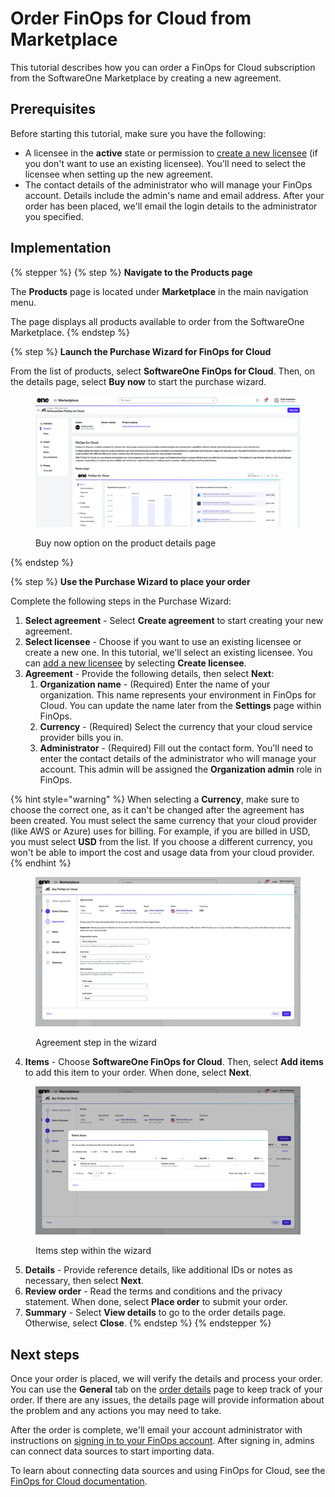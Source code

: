 # Order FinOps for Cloud from Marketplace

This tutorial describes how you can order a FinOps for Cloud subscription from the SoftwareOne Marketplace by creating a new agreement.&#x20;

## Prerequisites <a href="#howtoorderamicrosoft365subscriptionforanexistingmicrosofttenant-prerequisites" id="howtoorderamicrosoft365subscriptionforanexistingmicrosofttenant-prerequisites"></a>

Before starting this tutorial, make sure you have the following:

* A licensee in the **active** state or permission to [create a new licensee](https://docs.platform.softwareone.com/modules-and-features/settings/licensees/create-licensees) (if you don't want to use an existing licensee). You'll need to select the licensee when setting up the new agreement.
* The contact details of the administrator who will manage your FinOps account. Details include the admin's name and email address. After your order has been placed, we'll email the login details to the administrator you specified.&#x20;

## Implementation

{% stepper %}
{% step %}
**Navigate to the Products page**

The **Products** page is located under **Marketplace** in the main navigation menu.&#x20;

The page displays all products available to order from the SoftwareOne Marketplace.
{% endstep %}

{% step %}
**Launch the Purchase Wizard for FinOps for Cloud**

From the list of products, select **SoftwareOne FinOps for Cloud**. Then, on the details page, select **Buy now** to start the purchase wizard.

<figure><img src="../../.gitbook/assets/image (1) (2).png" alt=""><figcaption><p>Buy now option on the product details page</p></figcaption></figure>
{% endstep %}

{% step %}
**Use the Purchase Wizard to place your order**

Complete the following steps in the Purchase Wizard:

1. **Select agreement** - Select **Create agreement** to start creating your new agreement.
2. **Select licensee** - Choose if you want to use an existing licensee or create a new one. In this tutorial, we'll select an existing licensee. You can [add a new licensee](../../modules-and-features/settings/licensees/create-licensees.md) by selecting **Create licensee**.
3. **Agreement** - Provide the following details, then select **Next**:
   1. **Organization name** - (Required) Enter the name of your organization. This name represents your environment in FinOps for Cloud. You can update the name later from the **Settings** page within FinOps.&#x20;
   2. **Currency** - (Required) Select the currency that your cloud service provider bills you in.&#x20;
   3. **Administrator** - (Required) Fill out the contact form. You'll need to enter the contact details of the administrator who will manage your account. This admin will be assigned the **Organization admin** role in FinOps.

{% hint style="warning" %}
When selecting a **Currency**, make sure to choose the correct one, as it can't be changed after the agreement has been created. You must select the same currency that your cloud provider (like AWS or Azure) uses for billing. For example, if you are billed in USD, you must select **USD** from the list. If you choose a different currency, you won't be able to import the cost and usage data from your cloud provider.
{% endhint %}

<figure><img src="../../.gitbook/assets/FFC_parameters.png" alt=""><figcaption><p>Agreement step in the wizard</p></figcaption></figure>

4. **Items** - Choose **SoftwareOne FinOps for Cloud**. Then, select **Add items** to add this item to your order. When done, select **Next**.

<figure><img src="../../.gitbook/assets/FFC_items.png" alt=""><figcaption><p>Items step within the wizard</p></figcaption></figure>

5. **Details** - Provide reference details, like additional IDs or notes as necessary, then select **Next**.
6. **Review order** - Read the terms and conditions and the privacy statement. When done, select **Place order** to submit your order.
7. **Summary** - Select **View details** to go to the order details page. Otherwise, select **Close**.
{% endstep %}
{% endstepper %}

## Next steps

Once your order is placed, we will verify the details and process your order. You can use the **General** tab on the [order details](../../modules-and-features/marketplace/orders/#subscription-details) page to keep track of your order. If there are any issues, the details page will provide information about the problem and any actions you may need to take.

After the order is complete, we'll email your account administrator with instructions on [signing in to your FinOps account](https://portal.finops.softwareone.com/). After signing in, admins can connect data sources to start importing data.&#x20;

To learn about connecting data sources and using FinOps for Cloud, see the [FinOps for Cloud documentation](https://docs.finops.softwareone.com/).

